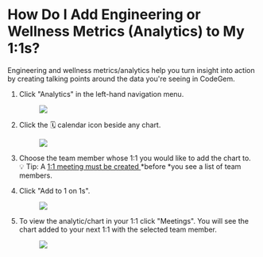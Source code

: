 # How Do I Add Engineering or Wellness Metrics (Analytics) to My 1:1s?

Engineering and wellness metrics/analytics help you turn insight into action by creating talking points around the data you're seeing in CodeGem.

1.  Click "Analytics" in the left-hand navigation menu.

    <figure><img src="https://d15txwkj13xtvh.cloudfront.net/downloads.intercomcdn.com/i/o/510773855/58a71d3289d17093674433b0/image.png" /></figure>

2.  Click the 🗓️ calendar icon beside any chart.

    <figure><img src="https://d15txwkj13xtvh.cloudfront.net/downloads.intercomcdn.com/i/o/510777672/71455949f66543fa9177dc0f/image.png" /></figure>

3.  Choose the team member whose 1:1 you would like to add the chart to.\
    💡 Tip: A [1:1 meeting must be created ](https://app.intercom.com/a/apps/io0un5jj/articles/articles/6204034/)*before *you see a list of team members.

4.  Click "Add to 1 on 1s".

    <figure><img src="https://d15txwkj13xtvh.cloudfront.net/downloads.intercomcdn.com/i/o/510780192/9081d89a1a53aab5b79e94d6/image.png" /></figure>

5.  To view the analytic/chart in your 1:1 click "Meetings". You will see the chart added to your next 1:1 with the selected team member.

    <figure><img src="https://d15txwkj13xtvh.cloudfront.net/downloads.intercomcdn.com/i/o/510783854/1c49a1738bd459942b4f814f/image.png" /></figure>
